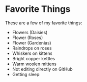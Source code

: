# Favorite Things

These are a few of my favorite things:

- Flowers (Daisies)
- Flower (Roses)
- Flower (Gardenias)
- Raindrops on roses
- Whiskers on kittens
- Bright copper kettles
- Warm woolen mittens
- Not editing directly on GitHub
- Getting sleep
